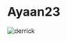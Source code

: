 # Ayaan23

![derrick](https://upload.wikimedia.org/wikipedia/commons/thumb/0/06/Derrick_Rose_03.jpg/1200px-Derrick_Rose_03.jpg)
